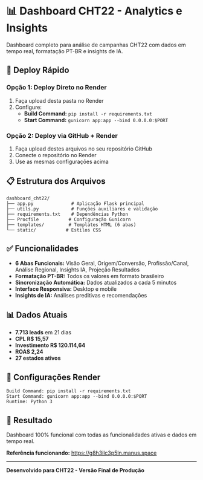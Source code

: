 # 📊 Dashboard CHT22 - Analytics e Insights

Dashboard completo para análise de campanhas CHT22 com dados em tempo real, formatação PT-BR e insights de IA.

## 🚀 Deploy Rápido

### **Opção 1: Deploy Direto no Render**
1. Faça upload desta pasta no Render
2. Configure:
   - **Build Command:** `pip install -r requirements.txt`
   - **Start Command:** `gunicorn app:app --bind 0.0.0.0:$PORT`

### **Opção 2: Deploy via GitHub + Render**
1. Faça upload destes arquivos no seu repositório GitHub
2. Conecte o repositório no Render
3. Use as mesmas configurações acima

## 📋 Estrutura dos Arquivos

```
dashboard_cht22/
├── app.py              # Aplicação Flask principal
├── utils.py            # Funções auxiliares e validação
├── requirements.txt    # Dependências Python
├── Procfile           # Configuração Gunicorn
├── templates/         # Templates HTML (6 abas)
└── static/           # Estilos CSS
```

## ✅ Funcionalidades

- **6 Abas Funcionais:** Visão Geral, Origem/Conversão, Profissão/Canal, Análise Regional, Insights IA, Projeção Resultados
- **Formatação PT-BR:** Todos os valores em formato brasileiro
- **Sincronização Automática:** Dados atualizados a cada 5 minutos
- **Interface Responsiva:** Desktop e mobile
- **Insights de IA:** Análises preditivas e recomendações

## 📊 Dados Atuais

- **7.713 leads** em 21 dias
- **CPL R$ 15,57**
- **Investimento R$ 120.114,64**
- **ROAS 2,24**
- **27 estados ativos**

## 🔧 Configurações Render

```
Build Command: pip install -r requirements.txt
Start Command: gunicorn app:app --bind 0.0.0.0:$PORT
Runtime: Python 3
```

## 🎯 Resultado

Dashboard 100% funcional com todas as funcionalidades ativas e dados em tempo real.

**Referência funcionando:** https://g8h3ilc3p5ln.manus.space

---

**Desenvolvido para CHT22 - Versão Final de Produção**

